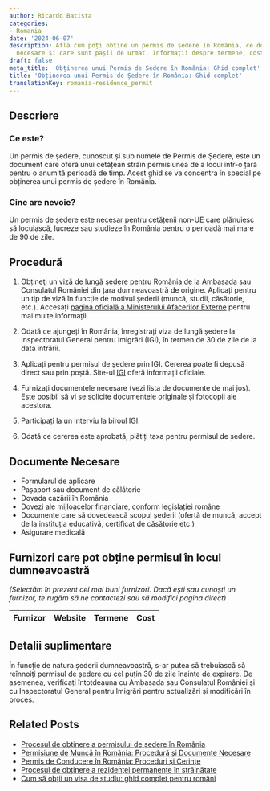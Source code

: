 ```yaml
---
author: Ricardo Batista
categories:
- Romania
date: '2024-06-07'
description: Află cum poți obține un permis de ședere în România, ce documente sunt
  necesare și care sunt pașii de urmat. Informații despre termene, costuri și reînnoire.
draft: false
meta_title: 'Obținerea unui Permis de Ședere în România: Ghid complet'
title: 'Obținerea unui Permis de Ședere în România: Ghid complet'
translationKey: romania-residence_permit
---
```



## Descriere
### Ce este?
Un permis de şedere, cunoscut și sub numele de Permis de Ședere, este un document care oferă unui cetățean străin permisiunea de a locui într-o țară pentru o anumită perioadă de timp. Acest ghid se va concentra în special pe obținerea unui permis de ședere în România.

### Cine are nevoie?
Un permis de ședere este necesar pentru cetățenii non-UE care plănuiesc să locuiască, lucreze sau studieze în România pentru o perioadă mai mare de 90 de zile.

## Procedură
1. Obțineţi un viză de lungă şedere pentru România de la Ambasada sau Consulatul României din țara dumneavoastră de origine. Aplicați pentru un tip de viză în funcție de motivul șederii (muncă, studii, căsătorie, etc.). Accesați [pagina oficială a Ministerului Afacerilor Externe](http://www.mae.ro/en/node/2040) pentru mai multe informații.

2. Odată ce ajungeți în România, înregistrați viza de lungă ședere la Inspectoratul General pentru Imigrări (IGI), în termen de 30 de zile de la data intrării.

3. Aplicați pentru permisul de ședere prin IGI. Cererea poate fi depusă direct sau prin poștă. Site-ul [IGI](http://igi.mai.gov.ro/d/66-permise-de-sedere) oferă informații oficiale.

4. Furnizați documentele necesare (vezi lista de documente de mai jos). Este posibil să vi se solicite documentele originale și fotocopii ale acestora.

5. Participați la un interviu la biroul IGI.

6. Odată ce cererea este aprobată, plătiți taxa pentru permisul de ședere.

## Documente Necesare
- Formularul de aplicare
- Pașaport sau document de călătorie
- Dovada cazării în România
- Dovezi ale mijloacelor financiare, conform legislației române
- Documente care să dovedească scopul șederii (ofertă de muncă, accept de la instituția educativă, certificat de căsătorie etc.)
- Asigurare medicală

## Furnizori care pot obține permisul în locul dumneavoastră

_(Selectăm în prezent cei mai buni furnizori. Dacă ești sau cunoști un furnizor, te rugăm să ne contactezi sau să modifici pagina direct)_

| Furnizor        |     Website     |     Termene      |       Cost       |
| --------------- | --------------- |  :-------------: | :-------------: |

## Detalii suplimentare
În funcție de natura șederii dumneavoastră, s-ar putea să trebuiască să reînnoiți permisul de ședere cu cel puțin 30 de zile înainte de expirare. De asemenea, verificați întotdeauna cu Ambasada sau Consulatul României și cu Inspectoratul General pentru Imigrări pentru actualizări și modificări în proces.


## Related Posts

- [Procesul de obținere a permisului de ședere în România](https://tramitit.com/ro/guides/romania/viza_de_resedinta/)
- [Permisiune de Muncă în România: Procedură și Documente Necesare](https://tramitit.com/ro/guides/romania/solicitare_permis_de_munca_pentru_expati/)
- [Permis de Conducere în România: Proceduri și Cerințe](https://tramitit.com/ro/guides/romania/permis_de_conducere/)
- [Procesul de obținere a rezidenței permanente în străinătate](https://tramitit.com/ro/guides/romania/solicitare_rezidenta_permanenta/)
- [Cum să obții un visa de studiu: ghid complet pentru români](https://tramitit.com/ro/guides/romania/obtinere_viza_de_studii/)
